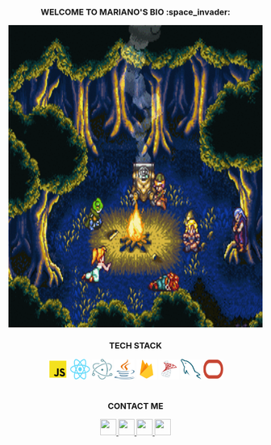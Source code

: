 <div align="center">
   <h3>WELCOME TO MARIANO'S BIO :space_invader:</h3> 
</div>

<div align="center">
   <img src="https://github.com/RiveraMariano/riveramariano/blob/main/chrono-trigger.gif" width="950" height="600">
</div>

<!-- TECH STACK -->
<div align="center">
   <h3>TECH STACK</h3>
   <img src="https://github.com/RiveraMariano/riveramariano/blob/main/tech-stack/js-logo.png" alt="JavaScript" width="40" height="40" />
   <img src="https://github.com/RiveraMariano/riveramariano/blob/main/tech-stack/react-logo.png" alt="React.js" width="40" height="40" />
   <img src="https://github.com/RiveraMariano/riveramariano/blob/main/tech-stack/electron-logo.png" alt="Electron.js" width="40" height="40" />
   <img src="https://github.com/RiveraMariano/riveramariano/blob/main/tech-stack/java-logo.png" alt="Java" width="40" height="40" />
   <img src="https://github.com/RiveraMariano/riveramariano/blob/main/tech-stack/firebase-logo.png" alt="Google Firebase" width="40" height="40" />
   <img src="https://github.com/RiveraMariano/riveramariano/blob/main/tech-stack/sql-logo.png" alt="SQL Server" width="40" height="40" />
   <img src="https://github.com/RiveraMariano/riveramariano/blob/main/tech-stack/mysql-logo.png" alt="MySQL" width="40" height="40" />
   <img src="https://github.com/RiveraMariano/riveramariano/blob/main/tech-stack/oracle-logo.png" alt="Oracle" width="40" height="40" />
</div>
<!-- FIN TECH STACK -->

<br>

<!-- INFORMACIÓN DE CONTACTO -->
<div align="center">
   <h3>CONTACT ME</h3>
   <a href="https://twitter.com/rivveramariano">
      <img src="https://github.com/gauravghongde/social-icons/blob/master/PNG/Black/Twitter_black.png" width="32" height="32"/>
   </a>
   <a href="https://www.linkedin.com/in/riveramariano/">
      <img src="https://github.com/gauravghongde/social-icons/blob/master/PNG/Black/LinkedIN_black.png" width="32" height="32"/>
   </a>
   <a href="https://www.instagram.com/rivveramariano/?hl=es-la">
      <img src="https://github.com/gauravghongde/social-icons/blob/master/PNG/Black/Instagram_black.png" width="32" height="32"/>
   </a>
   <a href="mailto:rivveramariano@gmail.com">
      <img src="https://github.com/gauravghongde/social-icons/blob/master/PNG/Black/Gmail_black.png" width="32" height="32"/>
   </a>
</div>
<!-- FIN INFORMACIÓN DE CONTACTO -->
